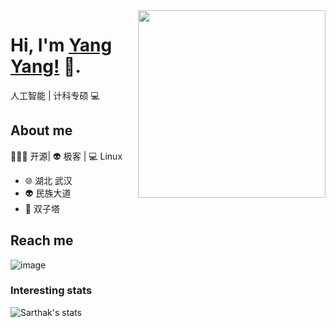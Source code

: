 <img align="right" width="300" height="300" src="https://s21.ax1x.com/2024/04/26/pkPJuNR.png">


# Hi, I'm [Yang Yang!](https://soulnull.com/) 👋.

 人工智能 | 计科专硕 💻

## About me 

🧑🏻‍💻 开源| 👽 极客 | 💻 Linux

- 🌐  湖北 武汉
- 👽  民族大道
- 🍓  双子塔


## Reach me 
![image](https://img.shields.io/github/license/ABF7470/ChatRoom) 

### Interesting stats

![Sarthak's stats](https://github-readme-stats.vercel.app/api?username=Louaq&show_icons=true)


